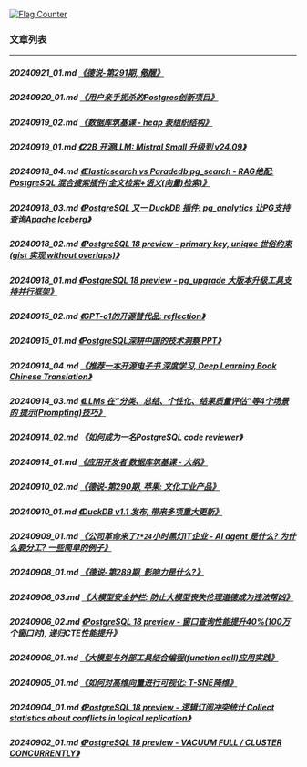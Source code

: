 <a rel="nofollow" href="http://info.flagcounter.com/h9V1"  ><img src="http://s03.flagcounter.com/count/h9V1/bg_FFFFFF/txt_000000/border_CCCCCC/columns_2/maxflags_12/viewers_0/labels_0/pageviews_0/flags_0/"  alt="Flag Counter"  border="0"  ></a>  
  
### 文章列表  
----  
##### 20240921_01.md   [《德说-第291期, 儆醒》](20240921_01.md)  
##### 20240920_01.md   [《用户亲手扼杀的Postgres创新项目》](20240920_01.md)  
##### 20240919_02.md   [《数据库筑基课 - heap 表组织结构》](20240919_02.md)  
##### 20240919_01.md   [《22B 开源LLM: Mistral Small 升级到 v24.09》](20240919_01.md)  
##### 20240918_04.md   [《Elasticsearch vs Paradedb pg_search - RAG绝配: PostgreSQL 混合搜索插件(全文检索+语义(向量)检索)》](20240918_04.md)  
##### 20240918_03.md   [《PostgreSQL 又一 DuckDB 插件: pg_analytics 让PG支持查询Apache Iceberg》](20240918_03.md)  
##### 20240918_02.md   [《PostgreSQL 18 preview - primary key, unique 世俗约束 (gist 实现 without overlaps)》](20240918_02.md)  
##### 20240918_01.md   [《PostgreSQL 18 preview - pg_upgrade 大版本升级工具支持并行框架》](20240918_01.md)  
##### 20240915_02.md   [《GPT-o1的开源替代品: reflection》](20240915_02.md)  
##### 20240915_01.md   [《PostgreSQL深耕中国的技术洞察 PPT》](20240915_01.md)  
##### 20240914_04.md   [《推荐一本开源电子书 深度学习, Deep Learning Book Chinese Translation》](20240914_04.md)  
##### 20240914_03.md   [《LLMs 在“分类、总结、个性化、结果质量评估”等4个场景的 提示(Prompting)技巧》](20240914_03.md)  
##### 20240914_02.md   [《如何成为一名PostgreSQL code reviewer》](20240914_02.md)  
##### 20240914_01.md   [《应用开发者 数据库筑基课 - 大纲》](20240914_01.md)  
##### 20240910_02.md   [《德说-第290期, 苹果: 文化工业产品》](20240910_02.md)  
##### 20240910_01.md   [《DuckDB v1.1 发布, 带来多项重大更新》](20240910_01.md)  
##### 20240909_01.md   [《公司革命来了`7*24`小时黑灯IT企业 - AI agent 是什么? 为什么要分工? 一些简单的例子》](20240909_01.md)  
##### 20240908_01.md   [《德说-第289期, 影响力是什么?》](20240908_01.md)  
##### 20240906_03.md   [《大模型安全护栏: 防止大模型丧失伦理道德成为违法帮凶》](20240906_03.md)  
##### 20240906_02.md   [《PostgreSQL 18 preview - 窗口查询性能提升40%(100万个窗口时), 递归CTE性能提升》](20240906_02.md)  
##### 20240906_01.md   [《大模型与外部工具结合编程(function call)应用实践》](20240906_01.md)  
##### 20240905_01.md   [《如何对高维向量进行可视化: T-SNE降维》](20240905_01.md)  
##### 20240904_01.md   [《PostgreSQL 18 preview - 逻辑订阅冲突统计 Collect statistics about conflicts in logical replication》](20240904_01.md)  
##### 20240902_01.md   [《PostgreSQL 18 preview - VACUUM FULL / CLUSTER CONCURRENTLY》](20240902_01.md)  
